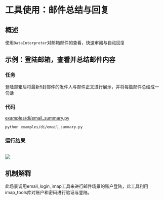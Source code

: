 # 工具使用：邮件总结与回复

## 概述

使用`DataInterpreter`对邮箱邮件的查看，快速审阅与自动回复

## 示例：登陆邮箱，查看并总结邮件内容

### 任务

登陆邮箱后将最新5封邮件的发件人与邮件正文进行展示，并将每篇邮件总结成一句话

### 代码

[examples/di/email_summary.py](https://github.com/geekan/MetaGPT/blob/main/examples/di/email_summary.py)

```bash
python examples/di/email_summary.py
```

### 运行结果

<br>
<img src="../../../../../public/image/guide/use_cases/interpreter/email.jpeg">

## 机制解释

此场景调用email_login_imap工具来进行邮件场景的账户登陆，此工具利用imap_tools库对账户和密码进行验证与登陆。
